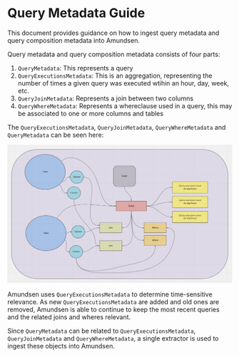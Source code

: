 # Query Metadata Guide

This document provides guidance on how to ingest query metadata and query composition metadata into Amundsen.

Query metadata and query composition metadata consists of four parts:

 1. `QueryMetadata`: This represents a query
 2. `QueryExecutionsMetadata`: This is an aggregation, representing the number of times a given query was executed wtihin an hour, day, week, etc.
 3. `QueryJoinMetadata`: Represents a join between two columns
 4. `QueryWhereMetadata`: Represents a whereclause used in a query, this may be associated to one or more columns and tables

The `QueryExecutionsMetadata`, `QueryJoinMetadata`, `QueryWhereMetadata` and `QueryMetadata` can be seen here:

![Query Assets](./assets/query-assets.png?raw=true "Query Assets")

Amundsen uses `QueryExecutionsMetadata` to determine time-sensitive relevance. As new `QueryExecutionsMetadata` are added and old ones are removed, Amundsen is able to continue to keep the most recent queries and the related joins and wheres relevant.

Since `QueryMetadata` can be related to `QueryExecutionsMetadata`, `QueryJoinMetadata` and `QueryWhereMetadata`, a single extractor is used to ingest these objects into Amundsen.
